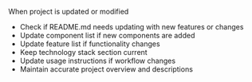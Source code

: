 When project is updated or modified
- Check if README.md needs updating with new features or changes
- Update component list if new components are added
- Update feature list if functionality changes
- Keep technology stack section current
- Update usage instructions if workflow changes
- Maintain accurate project overview and descriptions